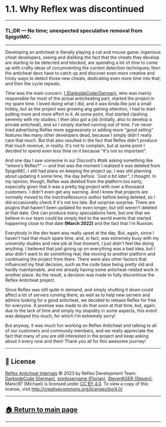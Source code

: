 # 1.1. Why Reflex was discontinued

---
### TL;DR — No time; unexpected speculative removal from SpigotMC.
---

Developing an anticheat is literally playing a cat and mouse game: ingenious cheat developers, seeing and disliking the fact that the cheats they develop are starting to be detected and blocked, are spending a lot of *time* to come up with crafty ideas of circumventing the current detection techniques; then the anticheat devs have to catch up and discover even more creative and tricky ways to detect those new cheats, dedicating even more *time* into that; and then the cycle repeats.

*Time* was the main concern. [I (DarksideCode/German)][dev-german], who was mainly responsible for most of the actual anticheating part, started the project in my spare time. I loved doing what I did, and it was kinda like just a small hobby, but as the project was growing ang gaining attention, I had to start putting more and more effort in it. At some point, that started clashing severely with my studies; I then also got a job (initially, also to develop a private anticheat), and so I simply started running out of time. I've never tried advertising Reflex more aggressively or adding more "good selling" features like many other developers dead, because I simply didn't really care that much. But that also resulted in the fact that Reflex didn't produce that much revenue, in reality. It's not to complain, but at some point I decided to spend even less time on it because "it's not so important". 

And one day I saw someone in our Discord's *#talk* asking something like "where's Reflex?" — and that was the moment I realized it was deleted from SpigotMC. I still had plans on keeping the project up, I was still planning about updating it some time, the day before. *"Just a bit later"*, I thought. In my opinion, though, Reflex was deleted from the platform too early; especially given that it was a pretty big project with over a thousand customers. I didn't even get any warning. And I knew that projects are normally moved to the *InactiveResource* author before being deleted, so I did occasionally check if it's not too late. But surprise-surprise. There are plugins that haven't been updated for even longer, but still weren't deleted at that date. One can produce many speculations here, but one that we believe in our team could be simply tied to the world events that started happening close to that date **(March 2022)** and the fact that I'm Russian.

Everybody in the dev team was really upset at the day. But, again, since I haven't had that much spare time, and, in fact, was extremely busy with my university studies and new job at that moment, I just didn't feel like doing anything. I believed that just giving up on everything was a bad idea, but I also didn't want to do something real, like moving to another platform and continueing the project from there. There were also other factors that influenced my final decision, such as the code base being pretty old and hardly maintainable, and me already having some anticheat-related work in another place. As the result, a decision was made to fully discontinue the Reflex Anticheat project.

Since Reflex was still quite in demand, and simply shutting it down could affect a lot of servers running there; as well as to help new servers and admins looking for a good anticheat, we decided to release Reflex for free for everyone. A promise was made to do that soon at that time, but, again, due to the lack of time and simply my stupidity in some aspects, this event was delayed this much, for which I'm extremely sorry!

But anyway, it was much fun working on Reflex Anticheat and talking to all of our customers and community members, and we really appreciate the fact that many of you are still interested in the project and keep asking about it every now and then! Thank you all for this awesome journey!






---

## 📄 License

[Reflex Anticheat Internals][reflex-anticheat-internals] © 2023 by Reflex Development Team: [DarksideCode (German)][dev-german], [sinnlosername (Florian)][dev-florian], [StevenKGER (Steven)][dev-steven], Manic97 (Michael) is licensed under [CC BY 4.0][license]. To view a copy of this license, visit http://creativecommons.org/licenses/by/4.0/

[license]: http://creativecommons.org/licenses/by/4.0

[reflex-anticheat-internals]: https://github.com/MeGysssTaa/reflex-anticheat-internals

[dev-german]: https://github.com/MeGysssTaa

[dev-florian]: https://github.com/sinnlosername

[dev-steven]: https://github.com/StevenKGER

---

## [🏠 Return to main page][reflex-anticheat-internals]

---


